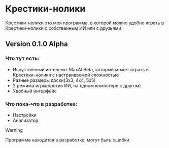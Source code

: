 # Крестики-нолики
Крестики-нолики это моя программа, в которой можно удобно играть в Крестики-нолики с собственным ИИ или с друзьями
## Version 0.1.0 Alpha
### Что тут есть:
- Искуственный интеллект MaxAI Beta, который может играть в Крестики-нолики с настраиваемой сложностью
- Разные размеры доски(3x3, 4x4, 5x5)
- 2 режима игры(против ИИ, на одном компьтере с другом)
- Удобный интерфейс
### Что пока-что в разработке:
- Настройки
- Анализатор

> [!WARNING]
> Программа находится в разработке, могут быть ошибки 